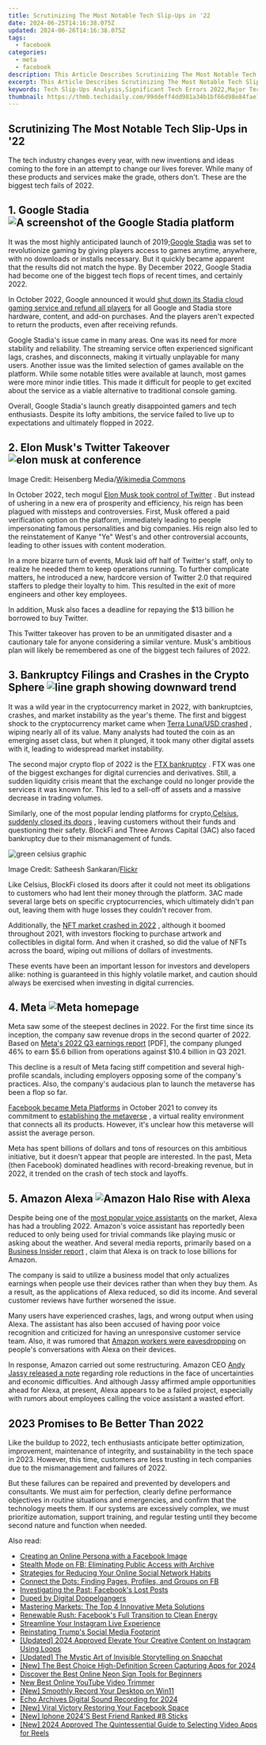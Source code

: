 ```yaml
---
title: Scrutinizing The Most Notable Tech Slip-Ups in '22
date: 2024-06-25T14:16:38.075Z
updated: 2024-06-26T14:16:38.075Z
tags:
  - facebook
categories:
  - meta
  - facebook
description: This Article Describes Scrutinizing The Most Notable Tech Slip-Ups in '22
excerpt: This Article Describes Scrutinizing The Most Notable Tech Slip-Ups in '22
keywords: Tech Slip-Ups Analysis,Significant Tech Errors 2022,Major Tech Mishaps 2022,Technology Blunders Review,Key Tech Failures 2022,Big Tech Mistakes 2022,Tech Oversights Investigation
thumbnail: https://thmb.techidaily.com/99ddeff4dd981a34b1bf66d98e84fae1038add51e63fa5e698f7136621990952.jpg
---
```


## Scrutinizing The Most Notable Tech Slip-Ups in '22

 The tech industry changes every year, with new inventions and ideas coming to the fore in an attempt to change our lives forever. While many of these products and services make the grade, others don't. These are the biggest tech fails of 2022.

## 1\. Google Stadia ![A screenshot of the Google Stadia platform](https://static1.makeuseofimages.com/wordpress/wp-content/uploads/2022/12/google-stadia.jpg)

 It was the most highly anticipated launch of 2019;[Google Stadia](https://stadia.google.com/) was set to revolutionize gaming by giving players access to games anytime, anywhere, with no downloads or installs necessary. But it quickly became apparent that the results did not match the hype. By December 2022, Google Stadia had become one of the biggest tech flops of recent times, and certainly 2022.

 In October 2022, Google announced it would [shut down its Stadia cloud gaming service and refund all players](https://www.makeuseof.com/google-stadia-is-shutting-down-and-refunding-gamers/) for all Google and Stadia store hardware, content, and add-on purchases. And the players aren't expected to return the products, even after receiving refunds.

 Google Stadia's issue came in many areas. One was its need for more stability and reliability. The streaming service often experienced significant lags, crashes, and disconnects, making it virtually unplayable for many users. Another issue was the limited selection of games available on the platform. While some notable titles were available at launch, most games were more minor indie titles. This made it difficult for people to get excited about the service as a viable alternative to traditional console gaming.

 Overall, Google Stadia's launch greatly disappointed gamers and tech enthusiasts. Despite its lofty ambitions, the service failed to live up to expectations and ultimately flopped in 2022.

## 2\. Elon Musk's Twitter Takeover ![elon musk at conference](https://static1.makeuseofimages.com/wordpress/wp-content/uploads/2022/01/elon-musk-pic.jpg)

 Image Credit: Heisenberg Media/[Wikimedia Commons](https://commons.wikimedia.org/wiki/File:Elon%5FMusk%5F-%5FThe%5FSummit%5F2013.jpg)

 In October 2022, tech mogul [Elon Musk took control of Twitter](https://www.makeuseof.com/how-elon-musk-bought-twitter-timeline/) . But instead of ushering in a new era of prosperity and efficiency, his reign has been plagued with missteps and controversies. First, Musk offered a paid verification option on the platform, immediately leading to people impersonating famous personalities and big companies. His reign also led to the reinstatement of Kanye "Ye" West's and other controversial accounts, leading to other issues with content moderation.

 In a more bizarre turn of events, Musk laid off half of Twitter's staff, only to realize he needed them to keep operations running. To further complicate matters, he introduced a new, hardcore version of Twitter 2.0 that required staffers to pledge their loyalty to him. This resulted in the exit of more engineers and other key employees.

 In addition, Musk also faces a deadline for repaying the $13 billion he borrowed to buy Twitter.

 This Twitter takeover has proven to be an unmitigated disaster and a cautionary tale for anyone considering a similar venture. Musk's ambitious plan will likely be remembered as one of the biggest tech failures of 2022.

## 3\. Bankruptcy Filings and Crashes in the Crypto Sphere ![line graph showing downward trend](https://static1.makeuseofimages.com/wordpress/wp-content/uploads/2022/11/graph-36929.png)

 It was a wild year in the cryptocurrency market in 2022, with bankruptcies, crashes, and market instability as the year's theme. The first and biggest shock to the cryptocurrency market came when [Terra Luna/USD crashed](https://www.makeuseof.com/why-has-terras-luna-price-crashed/) , wiping nearly all of its value. Many analysts had touted the coin as an emerging asset class, but when it plunged, it took many other digital assets with it, leading to widespread market instability.

 The second major crypto flop of 2022 is the [FTX bankruptcy](https://www.makeuseof.com/what-is-going-on-binance-ftx/) . FTX was one of the biggest exchanges for digital currencies and derivatives. Still, a sudden liquidity crisis meant that the exchange could no longer provide the services it was known for. This led to a sell-off of assets and a massive decrease in trading volumes.

 Similarly, one of the most popular lending platforms for crypto,[Celsius, suddenly closed its doors](https://www.makeuseof.com/celsius-crypto-collapse-how-much-did-users-lose/) , leaving customers without their funds and questioning their safety. BlockFi and Three Arrows Capital (3AC) also faced bankruptcy due to their mismanagement of funds.

![green celsius graphic](https://static1.makeuseofimages.com/wordpress/wp-content/uploads/2022/12/green-celsius-1.jpg)

 Image Credit: Satheesh Sankaran/[Flickr](https://www.flickr.com/photos/justanothercreativesoul/52455459544/in/)

 Like Celsius, BlockFi closed its doors after it could not meet its obligations to customers who had lent their money through the platform. 3AC made several large bets on specific cryptocurrencies, which ultimately didn't pan out, leaving them with huge losses they couldn't recover from.

 Additionally, the [NFT market crashed in 2022](https://www.makeuseof.com/nft-market-collapse-lessons-learned/) , although it boomed throughout 2021, with investors flocking to purchase artwork and collectibles in digital form. And when it crashed, so did the value of NFTs across the board, wiping out millions of dollars of investments.

 These events have been an important lesson for investors and developers alike: nothing is guaranteed in this highly volatile market, and caution should always be exercised when investing in digital currencies.

## 4\. Meta ![Meta homepage](https://static1.makeuseofimages.com/wordpress/wp-content/uploads/2022/09/Meta-homepage.jpg)

 Meta saw some of the steepest declines in 2022\. For the first time since its inception, the company saw revenue drops in the second quarter of 2022\. Based on [Meta's 2022 Q3 earnings report](https://s21.q4cdn.com/399680738/files/doc%5Ffinancials/2022/q3/Meta-09.30.2022-Exhibit-99.1-FINAL.pdf) \[PDF\], the company plunged 46% to earn $5.6 billion from operations against $10.4 billion in Q3 2021.

 This decline is a result of Meta facing stiff competition and several high-profile scandals, including employers opposing some of the company's practices. Also, the company's audacious plan to launch the metaverse has been a flop so far.

[Facebook became Meta Platforms](https://www.makeuseof.com/facebook-announced-meta-its-new-brand/) in October 2021 to convey its commitment to [establishing the metaverse](https://www.makeuseof.com/what-is-the-metaverse/) , a virtual reality environment that connects all its products. However, it's unclear how this metaverse will assist the average person.

 Meta has spent billions of dollars and tons of resources on this ambitious initiative, but it doesn't appear that people are interested. In the past, Meta (then Facebook) dominated headlines with record-breaking revenue, but in 2022, it trended on the crash of tech stock and layoffs.

## 5\. Amazon Alexa ![Amazon Halo Rise with Alexa](https://static1.makeuseofimages.com/wordpress/wp-content/uploads/2022/10/Screen-Shot-2022-10-21-at-101710-PM.png)

 Despite being one of the [most popular voice assistants](https://www.makeuseof.com/siri-vs-alexa-vs-google-smarter-answering-questions/) on the market, Alexa has had a troubling 2022\. Amazon's voice assistant has reportedly been reduced to only being used for trivial commands like playing music or asking about the weather. And several media reports, primarily based on a [Business Insider report](https://www.businessinsider.com/amazon-alexa-job-layoffs-rise-and-fall-2022-11) , claim that Alexa is on track to lose billions for Amazon.

 The company is said to utilize a business model that only actualizes earnings when people use their devices rather than when they buy them. As a result, as the applications of Alexa reduced, so did its income. And several customer reviews have further worsened the issue.

 Many users have experienced crashes, lags, and wrong output when using Alexa. The assistant has also been accused of having poor voice recognition and criticized for having an unresponsive customer service team. Also, it was rumored that [Amazon workers were eavesdropping](https://www.makeuseof.com/is-amazon-alexa-spying-on-you/) on people's conversations with Alexa on their devices.

 In response, Amazon carried out some restructuring. Amazon CEO [Andy Jassy released a note](https://www.aboutamazon.com/news/company-news/a-note-from-ceo-andy-jassy-about-role-eliminations) regarding role reductions in the face of uncertainties and economic difficulties. And although Jassy affirmed ample opportunities ahead for Alexa, at present, Alexa appears to be a failed project, especially with rumors about employees calling the voice assistant a wasted effort.

## 2023 Promises to Be Better Than 2022

 Like the buildup to 2022, tech enthusiasts anticipate better optimization, improvement, maintenance of integrity, and sustainability in the tech space in 2023\. However, this time, customers are less trusting in tech companies due to the mismanagement and failures of 2022.

 But these failures can be repaired and prevented by developers and consultants. We must aim for perfection, clearly define performance objectives in routine situations and emergencies, and confirm that the technology meets them. If our systems are excessively complex, we must prioritize automation, support training, and regular testing until they become second nature and function when needed.


<ins class="adsbygoogle"
     style="display:block"
     data-ad-format="autorelaxed"
     data-ad-client="ca-pub-7571918770474297"
     data-ad-slot="1223367746"></ins>



<ins class="adsbygoogle"
     style="display:block"
     data-ad-client="ca-pub-7571918770474297"
     data-ad-slot="8358498916"
     data-ad-format="auto"
     data-full-width-responsive="true"></ins>

<span class="atpl-alsoreadstyle">Also read:</span>
<div><ul>
<li><a href="https://facebook.techidaily.com/creating-an-online-persona-with-a-facebook-image/"><u>Creating an Online Persona with a Facebook Image</u></a></li>
<li><a href="https://facebook.techidaily.com/stealth-mode-on-fb-eliminating-public-access-with-archive/"><u>Stealth Mode on FB: Eliminating Public Access with Archive</u></a></li>
<li><a href="https://facebook.techidaily.com/strategies-for-reducing-your-online-social-network-habits/"><u>Strategies for Reducing Your Online Social Network Habits</u></a></li>
<li><a href="https://facebook.techidaily.com/connect-the-dots-finding-pages-profiles-and-groups-on-fb/"><u>Connect the Dots: Finding Pages, Profiles, and Groups on FB</u></a></li>
<li><a href="https://facebook.techidaily.com/investigating-the-past-facebooks-lost-posts/"><u>Investigating the Past: Facebook's Lost Posts</u></a></li>
<li><a href="https://facebook.techidaily.com/duped-by-digital-doppelgangers/"><u>Duped by Digital Doppelgangers</u></a></li>
<li><a href="https://facebook.techidaily.com/mastering-markets-the-top-4-innovative-meta-solutions/"><u>Mastering Markets: The Top 4 Innovative Meta Solutions</u></a></li>
<li><a href="https://facebook.techidaily.com/renewable-rush-facebooks-full-transition-to-clean-energy/"><u>Renewable Rush: Facebook's Full Transition to Clean Energy</u></a></li>
<li><a href="https://facebook.techidaily.com/streamline-your-instagram-live-experience/"><u>Streamline Your Instagram Live Experience</u></a></li>
<li><a href="https://facebook.techidaily.com/reinstating-trumps-social-media-footprint/"><u>Reinstating Trump's Social Media Footprint</u></a></li>
<li><a href="https://instagram-clips.techidaily.com/updated-2024-approved-elevate-your-creative-content-on-instagram-using-loops/"><u>[Updated] 2024 Approved  Elevate Your Creative Content on Instagram Using Loops</u></a></li>
<li><a href="https://snapchat-videos.techidaily.com/updated-the-mystic-art-of-invisible-storytelling-on-snapchat/"><u>[Updated] The Mystic Art of Invisible Storytelling on Snapchat</u></a></li>
<li><a href="https://video-screen-grab.techidaily.com/new-the-best-choice-high-definition-screen-capturing-apps-for-2024/"><u>[New] The Best Choice  High-Definition Screen Capturing Apps for 2024</u></a></li>
<li><a href="https://ai-vdieo-software.techidaily.com/discover-the-best-online-neon-sign-tools-for-beginners/"><u>Discover the Best Online Neon Sign Tools for Beginners</u></a></li>
<li><a href="https://ai-video-editing.techidaily.com/new-best-online-youtube-video-trimmer/"><u>New Best Online YouTube Video Trimmer</u></a></li>
<li><a href="https://video-capture.techidaily.com/new-smoothly-record-your-desktop-on-win11/"><u>[New] Smoothly Record Your Desktop on Win11</u></a></li>
<li><a href="https://screen-mirroring-recording.techidaily.com/echo-archives-digital-sound-recording-for-2024/"><u>Echo Archives  Digital Sound Recording for 2024</u></a></li>
<li><a href="https://facebook-clips.techidaily.com/new-viral-victory-restoring-your-facebook-space/"><u>[New] Viral Victory  Restoring Your Facebook Space</u></a></li>
<li><a href="https://extra-support.techidaily.com/new-iphone-2024s-best-friend-ranked-8-sticks/"><u>[New] Iphone 2024'S Best Friend  Ranked #8 Sticks</u></a></li>
<li><a href="https://instagram-clips.techidaily.com/new-2024-approved-the-quintessential-guide-to-selecting-video-apps-for-reels/"><u>[New] 2024 Approved  The Quintessential Guide to Selecting Video Apps for Reels</u></a></li>
</ul></div>
